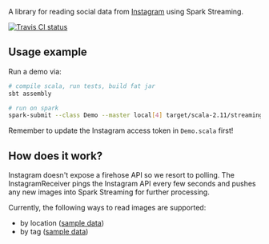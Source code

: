 A library for reading social data from [Instagram](http://instagram.com) using Spark Streaming.

[![Travis CI status](https://api.travis-ci.org/CatalystCode/spark-instagram.svg?branch=master)](https://travis-ci.org/CatalystCode/streaming-instagram)

## Usage example ##

Run a demo via:

```sh
# compile scala, run tests, build fat jar
sbt assembly

# run on spark
spark-submit --class Demo --master local[4] target/scala-2.11/streaming-instagram-assembly-1.0.jar
```

Remember to update the Instagram access token in `Demo.scala` first!

## How does it work? ##

Instagram doesn't expose a firehose API so we resort to polling. The InstagramReceiver pings the Instagram API every few
seconds and pushes any new images into Spark Streaming for further processing.

Currently, the following ways to read images are supported:
- by location ([sample data](https://www.instagram.com/explore/locations/213819997/vancouver-british-columbia/))
- by tag ([sample data](https://www.instagram.com/explore/tags/rose/))
